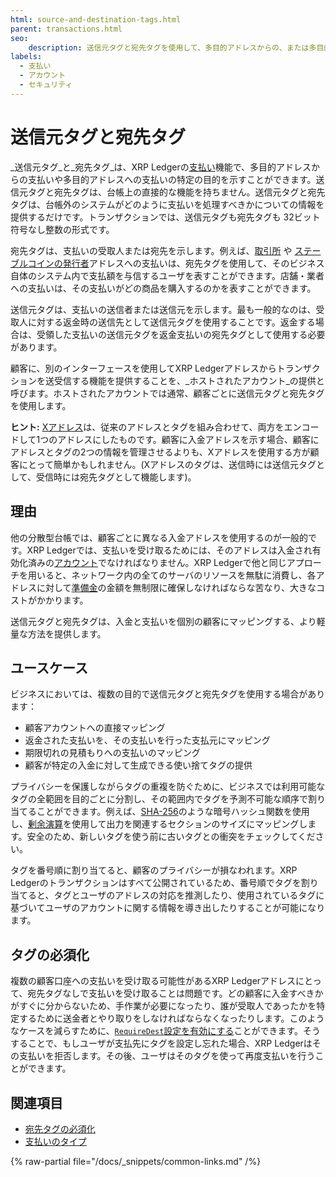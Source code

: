 ```yaml
---
html: source-and-destination-tags.html
parent: transactions.html
seo:
    description: 送信元タグと宛先タグを使用して、多目的アドレスからの、または多目的アドレスへの支払いを行います。
labels:
  - 支払い
  - アカウント
  - セキュリティ
---
```

# 送信元タグと宛先タグ

_送信元タグ_と_宛先タグ_は、XRP Ledgerの[支払い](../payment-types/index.md)機能で、多目的アドレスからの支払いや多目的アドレスへの支払いの特定の目的を示すことができます。送信元タグと宛先タグは、台帳上の直接的な機能を持ちません。送信元タグと宛先タグは、台帳外のシステムがどのように支払いを処理すべきかについての情報を提供するだけです。トランザクションでは、送信元タグも宛先タグも 32ビット符号なし整数の形式です。

宛先タグは、支払いの受取人または宛先を示します。例えば、[取引所](../../use-cases/defi/list-xrp-as-an-exchange.md) や [ステーブルコインの発行者](../../use-cases/tokenization/stablecoin-issuer.md)アドレスへの支払いは、宛先タグを使用して、そのビジネス自体のシステム内で支払額を与信するユーザを表すことができます。店舗・業者への支払いは、その支払いがどの商品を購入するのかを表すことができます。

送信元タグは、支払いの送信者または送信元を示します。最も一般的なのは、受取人に対する返金時の送信先として送信元タグを使用することです。返金する場合は、受領した支払いの送信元タグを返金支払いの宛先タグとして使用する必要があります。

顧客に、別のインターフェースを使用してXRP Ledgerアドレスからトランザクションを送受信する機能を提供することを、_ホストされたアカウント_の提供と呼びます。ホストされたアカウントでは通常、顧客ごとに送信元タグと宛先タグを使用します。

**ヒント:** [Xアドレス](https://xrpaddress.info/)は、従来のアドレスとタグを組み合わせて、両方をエンコードして1つのアドレスにしたものです。顧客に入金アドレスを示す場合、顧客にアドレスとタグの2つの情報を管理させるよりも、Xアドレスを使用する方が顧客にとって簡単かもしれません。(Xアドレスのタグは、送信時には送信元タグとして、受信時には宛先タグとして機能します)。

## 理由

他の分散型台帳では、顧客ごとに異なる入金アドレスを使用するのが一般的です。XRP Ledgerでは、支払いを受け取るためには、そのアドレスは入金され有効化済みの[アカウント](../accounts/accounts.md)でなければなりません。XRP Ledgerで他と同じアプローチを用いると、ネットワーク内の全てのサーバのリソースを無駄に消費し、各アドレスに対して[準備金](../accounts/reserves.md)の金額を無制限に確保しなければならな苦なり、大きなコストがかかります。

送信元タグと宛先タグは、入金と支払いを個別の顧客にマッピングする、より軽量な方法を提供します。

## ユースケース

ビジネスにおいては、複数の目的で送信元タグと宛先タグを使用する場合があります：

- 顧客アカウントへの直接マッピング
- 返金された支払いを、その支払いを行った支払元にマッピング
- 期限切れの見積もりへの支払いのマッピング
- 顧客が特定の入金に対して生成できる使い捨てタグの提供

プライバシーを保護しながらタグの重複を防ぐために、ビジネスでは利用可能なタグの全範囲を目的ごとに分割し、その範囲内でタグを予測不可能な順序で割り当てることができます。例えば、[SHA-256](https://ja.wikipedia.org/wiki/SHA-2)のような暗号ハッシュ関数を使用し、[剰余演算](https://ja.wikipedia.org/wiki/剰余演算)を使用して出力を関連するセクションのサイズにマッピングします。安全のため、新しいタグを使う前に古いタグとの衝突をチェックしてください。

タグを番号順に割り当てると、顧客のプライバシーが損なわれます。XRP Ledgerのトランザクションはすべて公開されているため、番号順でタグを割り当てると、タグとユーザのアドレスの対応を推測したり、使用されているタグに基づいてユーザのアカウントに関する情報を導き出したりすることが可能になります。


## タグの必須化

複数の顧客口座への支払いを受け取る可能性があるXRP Ledgerアドレスにとって、宛先タグなしで支払いを受け取ることは問題です。どの顧客に入金すべきかがすぐに分からないため、手作業が必要になったり、誰が受取人であったかを特定するために送金者とやり取りをしなければならなくなったりします。このようなケースを減らすために、[`RequireDest`設定を有効にする](../../tutorials/manage-account-settings/require-destination-tags.md)ことができます。そうすることで、もしユーザが支払先にタグを設定し忘れた場合、XRP Ledgerはその支払いを拒否します。その後、ユーザはそのタグを使って再度支払いを行うことができます。


## 関連項目

- [宛先タグの必須化](../../tutorials/manage-account-settings/require-destination-tags.md)
- [支払いのタイプ](../payment-types/index.md)

{% raw-partial file="/docs/_snippets/common-links.md" /%}
